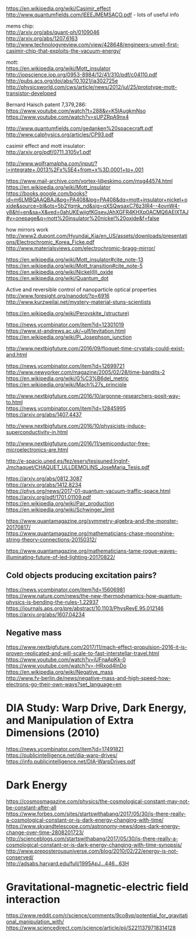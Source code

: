 https://en.wikipedia.org/wiki/Casimir_effect  
http://www.quantumfields.com/IEEEJMEMSACO.pdf - lots of useful info  

mems chip:  
http://arxiv.org/abs/quant-ph/0109046  
http://arxiv.org/abs/1207.6163  
http://www.technologyreview.com/view/428648/engineers-unveil-first-casimir-chip-that-exploits-the-vacuum-energy/  

mott:  
https://en.wikipedia.org/wiki/Mott_insulator  
http://iopscience.iop.org/0953-8984/12/41/310/pdf/c04110.pdf  
http://pubs.acs.org/doi/abs/10.1021/ja302725e  
http://physicsworld.com/cws/article/news/2012/jul/25/prototype-mott-transistor-developed  

Bernard Haisch patent 7,379,286:  
https://www.youtube.com/watch?t=288&v=K5IAugkmNso  
https://www.youtube.com/watch?v=sUPZRpA9nx4  

http://www.quantumfields.com/gedanken%20spacecraft.pdf  
http://www.calphysics.org/articles/CP93.pdf  

casimir effect and mott insulator:  
http://arxiv.org/pdf/0711.3105v1.pdf  

http://www.wolframalpha.com/input/?i=integrate+.0013%2Fx%5E4+from+x%3D.0001+to+.001  

https://www.mail-archive.com/vortex-l@eskimo.com/msg44574.html  
https://en.wikipedia.org/wiki/Mott_insulator  
https://books.google.com/books?id=m6LMBQAAQBAJ&pg=PA408&lpg=PA408&dq=mott+insulator+nickel+oxide&source=bl&ots=5b2Yqmk_nd&sig=qXSQwsaxC76z3IR4--4ovnW4-y8&hl=en&sa=X&ved=0ahUKEwjigfKGsevJAhXGFR4KHXp0ACMQ6AEIXTAJ#v=onepage&q=mott%20insulator%20nickel%20oxide&f=false  

how mirrors work  
http://www2.dupont.com/Hyundai_Kia/en_US/assets/downloads/presentations/Electrochromic_Korea_Ficke.pdf  
http://www.materialsviews.com/electrochromic-bragg-mirror/  

https://en.wikipedia.org/wiki/Mott_insulator#cite_note-13  
https://en.wikipedia.org/wiki/Mott_transition#cite_note-5  
https://en.wikipedia.org/wiki/Nickel(II)_oxide  
https://en.wikipedia.org/wiki/Quantum_dot  

Active and reversible control of nanoparticle optical properties  
http://www.foresight.org/nanodot/?p=6916  
http://www.kurzweilai.net/mystery-material-stuns-scientists  

https://en.wikipedia.org/wiki/Perovskite_(structure)  

https://news.ycombinator.com/item?id=12301019  
https://www.st-andrews.ac.uk/~ulf/levitation.html  
https://en.wikipedia.org/wiki/Pi_Josephson_junction  

http://www.nextbigfuture.com/2016/09/floquet-time-crystals-could-exist-and.html  

https://news.ycombinator.com/item?id=12699721  
http://www.newyorker.com/magazine/2005/02/28/time-bandits-2  
https://en.wikipedia.org/wiki/G%C3%B6del_metric  
https://en.wikipedia.org/wiki/Mach%27s_principle  

http://www.nextbigfuture.com/2016/10/argonne-researchers-posit-way-to.html  
https://news.ycombinator.com/item?id=12845995  
https://arxiv.org/abs/1407.4437  

http://www.nextbigfuture.com/2016/10/physicists-induce-superconductivity-in.html  

http://www.nextbigfuture.com/2016/11/semiconductor-free-microelectronics-are.html  

http://e-spacio.uned.es/fez/eserv/tesisuned:IngInf-Jmchaquet/CHAQUET_ULLDEMOLINS_JoseMaria_Tesis.pdf  

https://arxiv.org/abs/0812.3087  
https://arxiv.org/abs/1412.8234  
https://phys.org/news/2017-01-quantum-vacuum-traffic-space.html  
https://arxiv.org/pdf/1701.01109.pdf  
https://en.wikipedia.org/wiki/Pair_production  
https://en.wikipedia.org/wiki/Schwinger_limit  

https://www.quantamagazine.org/symmetry-algebra-and-the-monster-20170817/    
https://www.quantamagazine.org/mathematicians-chase-moonshine-string-theory-connections-20150312/  

https://www.quantamagazine.org/mathematicians-tame-rogue-waves-illuminating-future-of-led-lighting-20170822/  

## Cold objects producing excitation pairs?
https://news.ycombinator.com/item?id=15606981  
https://www.nature.com/news/the-new-thermodynamics-how-quantum-physics-is-bending-the-rules-1.22937  
https://journals.aps.org/pre/abstract/10.1103/PhysRevE.95.012146  
https://arxiv.org/abs/1607.04234  

## Negative mass
https://www.nextbigfuture.com/2017/11/mach-effect-propulsion-2016-it-is-proven-replicated-and-will-scale-to-fast-interstellar-travel.html  
https://www.youtube.com/watch?v=iUFnaApKk-0  
https://www.youtube.com/watch?v=-HRxod4InDo  
https://en.wikipedia.org/wiki/Negative_mass  
http://www.fv-berlin.de/news/negative-mass-and-high-speed-how-electrons-go-their-own-ways?set_language=en  

# DIA Study: Warp Drive, Dark Energy, and Manipulation of Extra Dimensions (2010)
https://news.ycombinator.com/item?id=17491821  
https://publicintelligence.net/dia-warp-drives/  
https://info.publicintelligence.net/DIA-WarpDrives.pdf

# Dark Energy
https://cosmosmagazine.com/physics/the-cosmological-constant-may-not-be-constant-after-all  
https://www.forbes.com/sites/startswithabang/2017/05/30/is-there-really-a-cosmological-constant-or-is-dark-energy-changing-with-time/  
https://www.skyandtelescope.com/astronomy-news/does-dark-energy-change-over-time-2808201723/  
http://scienceblogs.com/startswithabang/2017/05/30/is-there-really-a-cosmological-constant-or-is-dark-energy-changing-with-time-synopsis/  
http://www.preposterousuniverse.com/blog/2010/02/22/energy-is-not-conserved/  
http://adsabs.harvard.edu/full/1995ApJ...446...63H  

# Gravitational-magnetic-electric field interaction
https://www.reddit.com/r/science/comments/9co8vp/potential_for_gravitational_manipulation_with/  
https://www.sciencedirect.com/science/article/pii/S2211379718314128  

